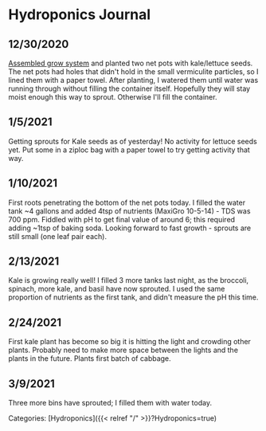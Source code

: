 # Hydroponics Journal

## 12/30/2020

[Assembled grow system](https://photos.app.goo.gl/GEtHNZCn71pov2b39) and planted two net pots with kale/lettuce seeds.  The net pots had holes that didn't hold in the small vermiculite particles, so I lined them with a paper towel.  After planting, I watered them until water was running through without filling the container itself.  Hopefully they will stay moist enough this way to sprout.  Otherwise I'll fill the container.

## 1/5/2021

Getting sprouts for Kale seeds as of yesterday!  No activity for lettuce seeds yet.  Put some in a ziploc bag with a paper towel to try getting activity that way.

## 1/10/2021

First roots penetrating the bottom of the net pots today.  I filled the water tank ~4 gallons and added 4tsp of nutrients (MaxiGro 10-5-14) - TDS was 700 ppm.  Fiddled with pH to get final value of around 6; this required adding ~1tsp of baking soda.  Looking forward to fast growth - sprouts are still small (one leaf pair each).

## 2/13/2021

Kale is growing really well!  I filled 3 more tanks last night, as the
broccoli, spinach, more kale, and basil have now sprouted.  I used the same
proportion of nutrients as the first tank, and didn't measure the pH this time.

## 2/24/2021

First kale plant has become so big it is hitting the light and crowding other plants.  Probably need to make more space between the lights and the plants in the future.  Plants first batch of cabbage.

## 3/9/2021

Three more bins have sprouted; I filled them with water today.

Categories: [Hydroponics]({{< relref "/" >}}?Hydroponics=true)